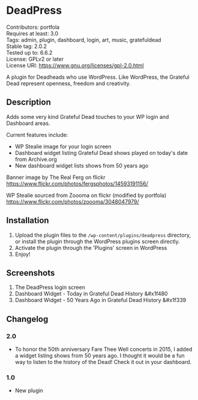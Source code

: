 # DeadPress
Contributors: portfola  
Requires at least: 3.0  
Tags: admin, plugin, dashboard, login, art, music, gratefuldead  
Stable tag: 2.0.2  
Tested up to: 6.6.2  
License: GPLv2 or later  
License URI: https://www.gnu.org/licenses/gpl-2.0.html  
  
A plugin for Deadheads who use WordPress. Like WordPress, the Grateful Dead represent openness, freedom and creativity.
  
## Description

Adds some very kind Grateful Dead touches to your WP login and Dashboard areas.

Current features include:

* WP Stealie image for your login screen  
* Dashboard widget listing Grateful Dead shows played on today's date from Archive.org  
* New dashboard widget lists shows from 50 years ago

Banner image by The Real Ferg on flickr  
https://www.flickr.com/photos/fergsphotos/14593191156/

WP Stealie sourced from Zoooma on flickr (modified by portfola)  
https://www.flickr.com/photos/zoooma/3048047979/

## Installation

1. Upload the plugin files to the `/wp-content/plugins/deadpress` directory, or install the plugin through the WordPress plugins screen directly.
1. Activate the plugin through the 'Plugins' screen in WordPress
1. Enjoy!

## Screenshots

1. The DeadPress login screen
1. Dashboard Widget - Today in Grateful Dead History &#x1f480  
1. Dashboard Widget - 50 Years Ago in Grateful Dead History &#x1f339    

## Changelog

### 2.0
* To honor the 50th anniversary Fare Thee Well concerts in 2015, I added a widget listing shows from 50 years ago. I thought it would be a fun way to listen to the history of the Dead! Check it out in your dashboard.

### 1.0
* New plugin